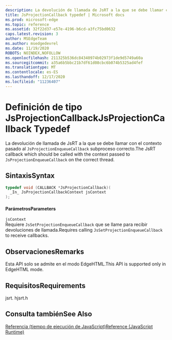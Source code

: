 ```yaml
---
description: La devolución de llamada de JsRT a la que se debe llamar con el contexto pasado al `JsProjectionEnqueueCallback` subproceso correcto.
title: JsProjectionCallback typedef | Microsoft docs
ms.prod: microsoft-edge
ms.topic: reference
ms.assetid: 32f22d37-e57e-4196-b6cd-a3fc75bd0632
caps.latest.revision: 3
author: MSEdgeTeam
ms.author: msedgedevrel
ms.date: 11/19/2020
ROBOTS: NOINDEX,NOFOLLOW
ms.openlocfilehash: 211325b536dc84340974b02973f1de9d5749a60a
ms.sourcegitcommit: a35a6b5bbc21b7df61d08cbc6b074b5325ad4fef
ms.translationtype: MT
ms.contentlocale: es-ES
ms.lasthandoff: 12/17/2020
ms.locfileid: "11236407"
---
```

# <span data-ttu-id="d1f23-103">Definición de tipo JsProjectionCallback</span><span class="sxs-lookup"><span data-stu-id="d1f23-103">JsProjectionCallback Typedef</span></span>

<span data-ttu-id="d1f23-104">La devolución de llamada de JsRT a la que se debe llamar con el contexto pasado al `JsProjectionEnqueueCallback` subproceso correcto.</span><span class="sxs-lookup"><span data-stu-id="d1f23-104">The JsRT callback which should be called with the context passed to `JsProjectionEnqueueCallback` on the correct thread.</span></span>  
  
## <span data-ttu-id="d1f23-105">Sintaxis</span><span class="sxs-lookup"><span data-stu-id="d1f23-105">Syntax</span></span>  
  
```cpp  
typedef void (CALLBACK *JsProjectionCallback)(  
  _In_ JsProjectionCallbackContext jsContext  
);  
```  
  
#### <span data-ttu-id="d1f23-106">Parámetros</span><span class="sxs-lookup"><span data-stu-id="d1f23-106">Parameters</span></span>  
 `jsContext`  
 <span data-ttu-id="d1f23-107">Requiere `JsSetProjectionEnqueueCallback` que se llame para recibir devoluciones de llamada.</span><span class="sxs-lookup"><span data-stu-id="d1f23-107">Requires calling `JsSetProjectionEnqueueCallback` to receive callbacks.</span></span>  
  
## <span data-ttu-id="d1f23-108">Observaciones</span><span class="sxs-lookup"><span data-stu-id="d1f23-108">Remarks</span></span>  
 <span data-ttu-id="d1f23-109">Esta API solo se admite en el modo EdgeHTML.</span><span class="sxs-lookup"><span data-stu-id="d1f23-109">This API is supported only in EdgeHTML mode.</span></span>  
  
## <span data-ttu-id="d1f23-110">Requisitos</span><span class="sxs-lookup"><span data-stu-id="d1f23-110">Requirements</span></span>  
 <span data-ttu-id="d1f23-111">jsrt. h</span><span class="sxs-lookup"><span data-stu-id="d1f23-111">jsrt.h</span></span>  
  
## <span data-ttu-id="d1f23-112">Consulta también</span><span class="sxs-lookup"><span data-stu-id="d1f23-112">See Also</span></span>  
 [<span data-ttu-id="d1f23-113">Referencia (tiempo de ejecución de JavaScript)</span><span class="sxs-lookup"><span data-stu-id="d1f23-113">Reference (JavaScript Runtime)</span></span>](../chakra-hosting/reference-javascript-runtime.md)
